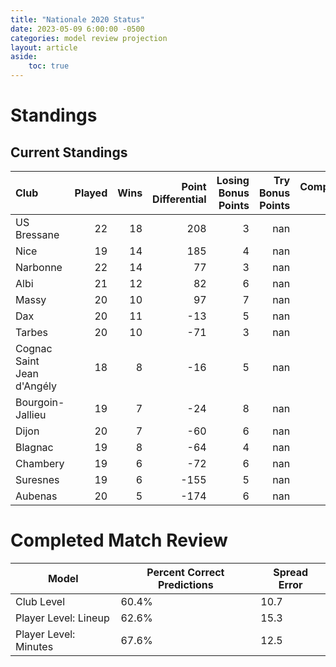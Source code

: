 ```yaml
---  
title: "Nationale 2020 Status"  
date: 2023-05-09 6:00:00 -0500  
categories: model review projection  
layout: article  
aside:  
    toc: true  
---
```

# Standings

## Current Standings


| Club                       |   Played |   Wins |   Point Differential |   Losing Bonus Points |   Try Bonus Points |   Competition Points |
|:---------------------------|---------:|-------:|---------------------:|----------------------:|-------------------:|---------------------:|
| US Bressane                |       22 |     18 |                  208 |                     3 |                nan |                   75 |
| Nice                       |       19 |     14 |                  185 |                     4 |                nan |                   60 |
| Narbonne                   |       22 |     14 |                   77 |                     3 |                nan |                   59 |
| Albi                       |       21 |     12 |                   82 |                     6 |                nan |                   56 |
| Massy                      |       20 |     10 |                   97 |                     7 |                nan |                   49 |
| Dax                        |       20 |     11 |                  -13 |                     5 |                nan |                   49 |
| Tarbes                     |       20 |     10 |                  -71 |                     3 |                nan |                   43 |
| Cognac Saint Jean d'Angély |       18 |      8 |                  -16 |                     5 |                nan |                   39 |
| Bourgoin-Jallieu           |       19 |      7 |                  -24 |                     8 |                nan |                   36 |
| Dijon                      |       20 |      7 |                  -60 |                     6 |                nan |                   36 |
| Blagnac                    |       19 |      8 |                  -64 |                     4 |                nan |                   36 |
| Chambery                   |       19 |      6 |                  -72 |                     6 |                nan |                   32 |
| Suresnes                   |       19 |      6 |                 -155 |                     5 |                nan |                   29 |
| Aubenas                    |       20 |      5 |                 -174 |                     6 |                nan |                   28 |



# Completed Match Review


| Model | Percent Correct Predictions | Spread Error |
| ------ | ------ | ------ |
| Club Level | 60.4% | 10.7 |
| Player Level: Lineup | 62.6% | 15.3 |
| Player Level: Minutes | 67.6% | 12.5 |

